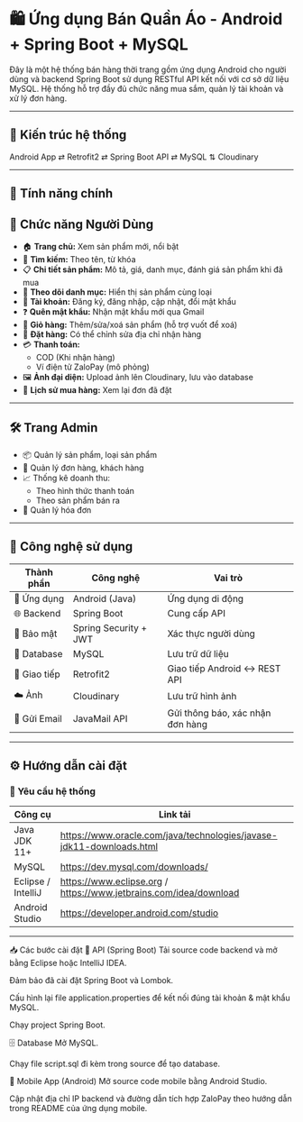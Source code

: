 # 🛍️ Ứng dụng Bán Quần Áo - Android + Spring Boot + MySQL

Đây là một hệ thống bán hàng thời trang gồm ứng dụng Android cho người dùng và backend Spring Boot sử dụng RESTful API kết nối với cơ sở dữ liệu MySQL. Hệ thống hỗ trợ đầy đủ chức năng mua sắm, quản lý tài khoản và xử lý đơn hàng.

---

## 🧩 Kiến trúc hệ thống

Android App ⇄ Retrofit2 ⇄ Spring Boot API ⇄ MySQL
                                    ⇅
                                Cloudinary


---

## 🚀 Tính năng chính

## 👤 Chức năng Người Dùng

- 🏠 **Trang chủ:** Xem sản phẩm mới, nổi bật
- 🔎 **Tìm kiếm:** Theo tên, từ khóa
- 📋 **Chi tiết sản phẩm:** Mô tả, giá, danh mục, đánh giá sản phẩm khi đã mua
- 📂 **Theo dõi danh mục:** Hiển thị sản phẩm cùng loại
- 🔐 **Tài khoản:** Đăng ký, đăng nhập, cập nhật, đổi mật khẩu
- ❓ **Quên mật khẩu:** Nhận mật khẩu mới qua Gmail
- 🛒 **Giỏ hàng:** Thêm/sửa/xoá sản phẩm (hỗ trợ vuốt để xoá)
- 🧾 **Đặt hàng:** Có thể chỉnh sửa địa chỉ nhận hàng
- 💳 **Thanh toán:**
  - COD (Khi nhận hàng)
  - Ví điện tử ZaloPay (mô phỏng)
- 🖼️ **Ảnh đại diện:** Upload ảnh lên Cloudinary, lưu vào database
- 📜 **Lịch sử mua hàng:** Xem lại đơn đã đặt

---

## 🛠️ Trang Admin

- 📦 Quản lý sản phẩm, loại sản phẩm
- 📇 Quản lý đơn hàng, khách hàng
- 📈 Thống kê doanh thu:
  - Theo hình thức thanh toán
  - Theo sản phẩm bán ra
- 🧾 Quản lý hóa đơn

---

## 🧪 Công nghệ sử dụng

| Thành phần       | Công nghệ               | Vai trò                                |
|------------------|--------------------------|-----------------------------------------|
| 📱 Ứng dụng      | Android (Java)           | Ứng dụng di động                        |
| 🌐 Backend       | Spring Boot              | Cung cấp API                            |
| 🔐 Bảo mật        | Spring Security + JWT    | Xác thực người dùng                     |
| 💾 Database      | MySQL                    | Lưu trữ dữ liệu                         |
| 🔗 Giao tiếp     | Retrofit2                | Giao tiếp Android ↔ REST API            |
| ☁️ Ảnh           | Cloudinary               | Lưu trữ hình ảnh                        |
| 📧 Gửi Email     | JavaMail API             | Gửi thông báo, xác nhận đơn hàng        |

---

## ⚙️ Hướng dẫn cài đặt

### 🔧 Yêu cầu hệ thống

| Công cụ                | Link tải                                           |
|------------------------|----------------------------------------------------|
| Java JDK 11+           | https://www.oracle.com/java/technologies/javase-jdk11-downloads.html |
| MySQL                  | https://dev.mysql.com/downloads/                  |
| Eclipse / IntelliJ     | https://www.eclipse.org / https://www.jetbrains.com/idea/download |
| Android Studio         | https://developer.android.com/studio             |

---

📥 Các bước cài đặt
🔧 API (Spring Boot)
Tải source code backend và mở bằng Eclipse hoặc IntelliJ IDEA.

Đảm bảo đã cài đặt Spring Boot và Lombok.

Cấu hình lại file application.properties để kết nối đúng tài khoản & mật khẩu MySQL.

Chạy project Spring Boot.

🗄️ Database
Mở MySQL.

Chạy file script.sql đi kèm trong source để tạo database.

📱 Mobile App (Android)
Mở source code mobile bằng Android Studio.

Cập nhật địa chỉ IP backend và đường dẫn tích hợp ZaloPay theo hướng dẫn trong README của ứng dụng mobile.
